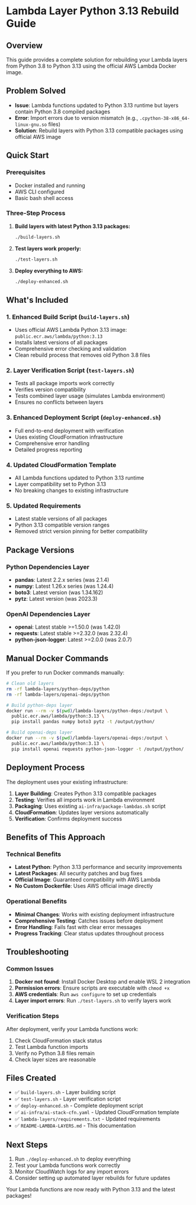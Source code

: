 # Lambda Layer Python 3.13 Rebuild Guide

## Overview
This guide provides a complete solution for rebuilding your Lambda layers from Python 3.8 to Python 3.13 using the official AWS Lambda Docker image.

## Problem Solved
- **Issue**: Lambda functions updated to Python 3.13 runtime but layers contain Python 3.8 compiled packages
- **Error**: Import errors due to version mismatch (e.g., `.cpython-38-x86_64-linux-gnu.so` files)
- **Solution**: Rebuild layers with Python 3.13 compatible packages using official AWS image

## Quick Start

### Prerequisites
- Docker installed and running
- AWS CLI configured
- Basic bash shell access

### Three-Step Process

1. **Build layers with latest Python 3.13 packages:**
   ```bash
   ./build-layers.sh
   ```

2. **Test layers work properly:**
   ```bash
   ./test-layers.sh
   ```

3. **Deploy everything to AWS:**
   ```bash
   ./deploy-enhanced.sh
   ```

## What's Included

### 1. Enhanced Build Script (`build-layers.sh`)
- Uses official AWS Lambda Python 3.13 image: `public.ecr.aws/lambda/python:3.13`
- Installs latest versions of all packages
- Comprehensive error checking and validation
- Clean rebuild process that removes old Python 3.8 files

### 2. Layer Verification Script (`test-layers.sh`)
- Tests all package imports work correctly
- Verifies version compatibility
- Tests combined layer usage (simulates Lambda environment)
- Ensures no conflicts between layers

### 3. Enhanced Deployment Script (`deploy-enhanced.sh`)
- Full end-to-end deployment with verification
- Uses existing CloudFormation infrastructure
- Comprehensive error handling
- Detailed progress reporting

### 4. Updated CloudFormation Template
- All Lambda functions updated to Python 3.13 runtime
- Layer compatibility set to Python 3.13
- No breaking changes to existing infrastructure

### 5. Updated Requirements
- Latest stable versions of all packages
- Python 3.13 compatible version ranges
- Removed strict version pinning for better compatibility

## Package Versions

### Python Dependencies Layer
- **pandas**: Latest 2.2.x series (was 2.1.4)
- **numpy**: Latest 1.26.x series (was 1.24.4)
- **boto3**: Latest version (was 1.34.162)
- **pytz**: Latest version (was 2023.3)

### OpenAI Dependencies Layer
- **openai**: Latest stable >=1.50.0 (was 1.42.0)
- **requests**: Latest stable >=2.32.0 (was 2.32.4)
- **python-json-logger**: Latest >=2.0.0 (was 2.0.7)

## Manual Docker Commands

If you prefer to run Docker commands manually:

```bash
# Clean old layers
rm -rf lambda-layers/python-deps/python
rm -rf lambda-layers/openai-deps/python

# Build python-deps layer
docker run --rm -v $(pwd)/lambda-layers/python-deps:/output \
  public.ecr.aws/lambda/python:3.13 \
  pip install pandas numpy boto3 pytz -t /output/python/

# Build openai-deps layer
docker run --rm -v $(pwd)/lambda-layers/openai-deps:/output \
  public.ecr.aws/lambda/python:3.13 \
  pip install openai requests python-json-logger -t /output/python/
```

## Deployment Process

The deployment uses your existing infrastructure:

1. **Layer Building**: Creates Python 3.13 compatible packages
2. **Testing**: Verifies all imports work in Lambda environment
3. **Packaging**: Uses existing `ai-infra/package-lambdas.sh` script
4. **CloudFormation**: Updates layer versions automatically
5. **Verification**: Confirms deployment success

## Benefits of This Approach

### Technical Benefits
- **Latest Python**: Python 3.13 performance and security improvements
- **Latest Packages**: All security patches and bug fixes
- **Official Image**: Guaranteed compatibility with AWS Lambda
- **No Custom Dockerfile**: Uses AWS official image directly

### Operational Benefits
- **Minimal Changes**: Works with existing deployment infrastructure
- **Comprehensive Testing**: Catches issues before deployment
- **Error Handling**: Fails fast with clear error messages
- **Progress Tracking**: Clear status updates throughout process

## Troubleshooting

### Common Issues

1. **Docker not found**: Install Docker Desktop and enable WSL 2 integration
2. **Permission errors**: Ensure scripts are executable with `chmod +x`
3. **AWS credentials**: Run `aws configure` to set up credentials
4. **Layer import errors**: Run `./test-layers.sh` to verify layers work

### Verification Steps

After deployment, verify your Lambda functions work:

1. Check CloudFormation stack status
2. Test Lambda function imports
3. Verify no Python 3.8 files remain
4. Check layer sizes are reasonable

## Files Created

- ✅ `build-layers.sh` - Layer building script
- ✅ `test-layers.sh` - Layer verification script  
- ✅ `deploy-enhanced.sh` - Complete deployment script
- ✅ `ai-infra/ai-stack-cfn.yaml` - Updated CloudFormation template
- ✅ `lambda-layers/requirements.txt` - Updated requirements
- ✅ `README-LAMBDA-LAYERS.md` - This documentation

## Next Steps

1. Run `./deploy-enhanced.sh` to deploy everything
2. Test your Lambda functions work correctly
3. Monitor CloudWatch logs for any import errors
4. Consider setting up automated layer rebuilds for future updates

Your Lambda functions are now ready with Python 3.13 and the latest packages!